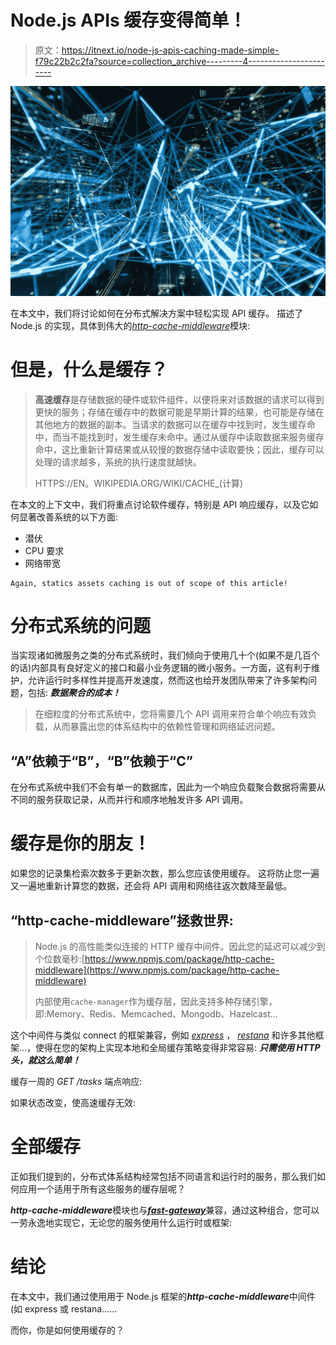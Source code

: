 # Node.js APIs 缓存变得简单！

> 原文：<https://itnext.io/node-js-apis-caching-made-simple-f79c22b2c2fa?source=collection_archive---------4----------------------->

![](img/792acc65ccf4d755843800725fe289d2.png)

在本文中，我们将讨论如何在分布式解决方案中轻松实现 API 缓存。
描述了 Node.js 的实现，具体到伟大的[*http-cache-middleware*](https://github.com/jkyberneees/http-cache-middleware)模块:

# 但是，什么是缓存？

> **高速缓存**是存储数据的硬件或软件组件，以便将来对该数据的请求可以得到更快的服务；存储在缓存中的数据可能是早期计算的结果，也可能是存储在其他地方的数据的副本。当请求的数据可以在缓存中找到时，发生缓存命中，而当不能找到时，发生缓存未命中。通过从缓存中读取数据来服务缓存命中，这比重新计算结果或从较慢的数据存储中读取要快；因此，缓存可以处理的请求越多，系统的执行速度就越快。
> 
> HTTPS://EN。WIKIPEDIA.ORG/WIKI/CACHE_(计算)

在本文的上下文中，我们将重点讨论软件缓存，特别是 API 响应缓存，以及它如何显著改善系统的以下方面:

*   潜伏
*   CPU 要求
*   网络带宽

```
Again, statics assets caching is out of scope of this article!
```

# 分布式系统的问题

当实现诸如微服务之类的分布式系统时，我们倾向于使用几十个(如果不是几百个的话)内部具有良好定义的接口和最小业务逻辑的微小服务。一方面，这有利于维护，允许运行时多样性并提高开发速度，然而这也给开发团队带来了许多架构问题，包括: ***数据聚合的成本！***

> 在细粒度的分布式系统中，您将需要几个 API 调用来符合单个响应有效负载，从而暴露出您的体系结构中的依赖性管理和网络延迟问题。

## “A”依赖于“B”，“B”依赖于“C”

在分布式系统中我们不会有单一的数据库，因此为一个响应负载聚合数据将需要从不同的服务获取记录，从而并行和顺序地触发许多 API 调用。

# 缓存是你的朋友！

如果您的记录集检索次数多于更新次数，那么您应该使用缓存。
这将防止您一遍又一遍地重新计算您的数据，还会将 API 调用和网络往返次数降至最低。

## “http-cache-middleware”拯救世界:

> Node.js 的高性能类似连接的 HTTP 缓存中间件。因此您的延迟可以减少到个位数毫秒:[https://www.npmjs.com/package/http-cache-middleware](https://www.npmjs.com/package/http-cache-middleware)
> 
> 内部使用`cache-manager`作为缓存层，因此支持多种存储引擎，即:Memory、Redis、Memcached、Mongodb、Hazelcast…

这个中间件与类似 connect 的框架兼容，例如 [*express*](https://expressjs.com/) ， [*restana*](https://github.com/jkyberneees/ana#readme) 和许多其他框架…，使得在您的架构上实现本地和全局缓存策略变得非常容易: ***只需使用 HTTP 头，就这么简单！***

缓存一周的 *GET /tasks* 端点响应:

如果状态改变，使高速缓存无效:

# 全部缓存

正如我们提到的，分布式体系结构经常包括不同语言和运行时的服务，那么我们如何应用一个适用于所有这些服务的缓存层呢？

***http-cache-middleware***模块也与[***fast-gateway***](https://www.npmjs.com/package/fast-gateway#gateway-level-caching)兼容，通过这种组合，您可以一劳永逸地实现它，无论您的服务使用什么运行时或框架:

# 结论

在本文中，我们通过使用用于 Node.js 框架的***http-cache-middleware***中间件(如 express 或 restana……

而你，你是如何使用缓存的？